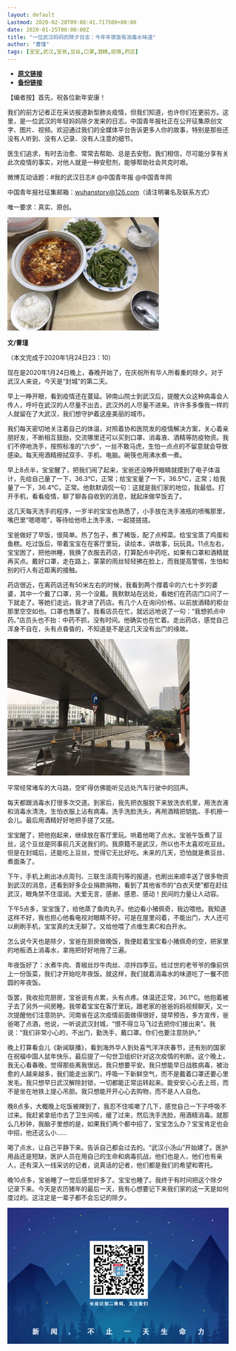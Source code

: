 ```yaml
---
layout: default
Lastmod: 2020-02-28T09:08:41.717500+00:00
date: 2020-01-25T00:00:00Z
title: "一位武汉妈妈的除夕日志：今年年夜饭有消毒水味道"
author: "曹瑾"
tags: [宝宝,武汉,宝爸,豆丝,口罩,酒精,疫情,药店]
---
```


* [**原文链接**](http://mp.weixin.qq.com/s?__biz=MjM5MDQ3MTEyMQ==&mid=2653326224&idx=1&sn=691d3dd25cf407829a82d7a6c272094a&chksm=bd966d2e8ae1e43863808b8eea3020a224488c8e88da25661d32a1f4f5b63f368c623714f082#rd)
* [**备份链接**](http://archive.ph/GNL5j)


【编者按】首先，祝各位新年安康！

我们的前方记者正在采访报道新型肺炎疫情，但我们知道，也许你们在更前方。这里，是一位武汉的年轻妈妈除夕发来的日志。中国青年报社正在公开征集原创文字、图片、视频。欢迎通过我们的全媒体平台告诉更多人你的故事，特别是那些还没有人听到、没有人记录、没有人注意的细节。

医生们追求，有时去治愈、常常去帮助、总是去安慰。我们相信，尽可能分享有关此次疫情的事实，对他人就是一种安慰剂，能够帮助社会共克时艰。

微博互动话题：#我的武汉日志# @中国青年报 @中国青年网

中国青年报社征集邮箱：wuhanstory@126.com（请注明署名及联系方式）

唯一要求：真实、原创。

![](/images/post/7443ebb5cd609275bf3460329b452b98.jpg)

**文/曹瑾**

（本文完成于2020年1月24日23：10）

现在是2020年1月24日晚上，春晚开始了，在庆祝所有华人所看重的除夕。对于武汉人来说，今天是“封城”的第二天。

早上一睁开眼，看到疫情还在蔓延。钟南山院士到武汉后，提醒大众这种病毒会人传人，呼吁在武汉的人尽量不出去，武汉外的人尽量不进来。许许多多像我一样的人就留在了大武汉，我们想守护着这座美丽的城市。

我们每天密切地关注着自己的体温，对照着协和医院发的疫情解决方案，关心着亲朋好友，不断相互鼓励，交流哪里还可以买到口罩、消毒液、酒精等防疫物资。我们不停地洗手，按照标准的“六步”，一丝不敢马虎，生怕一点点的不留意就会导致感染。每天用酒精擦拭双手、手机、电脑。碗筷也用沸水煮一煮。

早上8点半，宝宝醒了，把我们闹了起来，宝爸还没睁开眼睛就摸到了电子体温计，先给自己量了一下，36.3℃，正常；给宝宝量了一下，36.5℃，正常；给我量了一下，36.4℃，正常。他默默调侃一句：这就是我们家的地位，我最低。打开手机，看看疫情，聊了聊各自收到的消息，就起床做早饭去了。

这几天每天洗手的程序，一岁半的宝宝也熟悉了，小手放在洗手液瓶的喷嘴那里，嘴巴里“嗯嗯嗯”，等待给他喷上洗手液，一起搓搓搓。

宝爸做好了早饭，很简单。热了包子，煮了稀饭，配了点榨菜。给宝宝蒸了鸡蛋和鱼糕。吃过饭后，带着宝宝在在客厅里玩，读绘本，讲故事，玩玩具。11点左右，宝宝困了，把他哄睡，我换了衣服去药店，打算配点中药吃，如果有口罩和酒精就再买点。戴好口罩，走在路上，蒙蒙的雨丝轻轻拂在脸上，而我提高警惕，生怕和别的行人有近距离的接触。

药店很近，在离药店还有50米左右的时候，我看到两个撑着伞的六七十岁的婆婆，其中一个戴了口罩，另一个没戴。我默默站在远处，看她们在药店门口问了一下就走了。等她们走远，我才进了药店。有几个人在询问价格，以前放酒精的柜台那里空空如也。口罩也售罄了。我看店员在忙，就远远地说了一句：“我想抓点中药。”店员头也不抬：中药不抓，没有时间。他确实也在忙着。走出药店，感觉自己浑身不自在，头有点昏昏的，不知道是不是这几天没有出门的缘故。

![](/images/post/dcabc8ea7a0d8f4260d66d524317fb5f.jpg)

平常经常堵车的大马路，空旷得仿佛能听见远处汽车行驶中的回声。

每天都跟消毒水打很多次交道。到家后，我先把衣服脱下来放洗衣机里，用洗衣液和消毒水清洗，生怕衣服上沾有病毒。洗手洗脸洗头，再用酒精把钥匙、手机擦一会儿。最后用酒精好好地把手搓了又搓。

宝宝醒了，把他抱起来，继续放在客厅里玩。哄着他喝了点水。宝爸午饭煮了豆丝，这个豆丝是同事前几天送我们的。我原籍不是武汉，所以也不太喜欢吃豆丝。但是在封城后，还能吃上豆丝，觉得它无比好吃。未来的几天，恐怕就是煮豆丝、煮面条了。

下午，手机上刷出冰点周刊、三联生活周刊等的报道，也刷出来顺丰送了很多物资到武汉的消息，还看到好多企业捐款捐物，看到了其他省市的“白衣天使”都在赶往武汉，眼角禁不住湿润。大爱无言，感谢、感恩、感动！民间的力量让人动容。

下午5点多，宝宝饿了，给他蒸了鱼肉丸子。他边看小猪佩奇，我边喂他。我知道这样不好，我也担心他看电视对眼睛不好。可是在屋里闷着，不能出门，大人还可以刷刷手机，宝宝真的太无聊了。又给他喂了点维生素C和白开水。

怎么说今天也是除夕，宝爸在厨房做晚饭，我便趁着宝宝看小猪佩奇的空，把家里的地板洒上消毒水，拿拖把好好地拖了三遍。

年夜饭好了：水煮牛肉、青椒丝炒牛肉丝、凉拌四季豆。给过世的老爷爷的像前供上一份饭菜，我们才开始吃年夜饭。就这样，我们就着消毒水的味道吃了一餐不团圆的年夜饭。

饭罢，我收拾完厨房，宝爸说有点累，头有点疼。体温还正常，36.1℃。他抱着被子去了另外一间房睡。我带着宝宝在客厅里玩，跟老家的爸爸妈妈视频聊天，又一次提醒他们注意防护。河南省在这次疫情前面做得很好，提早预告，多方宣传，爸爸喝了点酒，他说，一听说武汉封城，“恨不得立马飞过去把你们接出来”。我说：“我们非常小心的，不出门，勤洗手，戴口罩。你们也要注意防护。”

晚上打算看会儿《新闻联播》，看到海外华人到处喜气洋洋庆春节，还有别的国家在祝福中国人鼠年快乐，最后提了一句世卫组织针对这次疫情的判断。这个晚上，我无心看春晚，觉得那些离我很远，我只想要平安。我只想能早日战胜病毒，被治愈的人越来越多，我们能走出家门，呼吸一下新鲜空气，而不是戴着口罩还要心里发毛。我只想早日武汉解除封锁，一切都能正常运转起来。能安安心心去上班，而不是坐在地铁上提心吊胆。我只想能开开心心去购物，而不是人人自危。

晚8点多，大概晚上吃饭被辣到了，我忍不住咳嗽了几下，感觉自己一下子呼吸不过来。我赶紧拿纸巾去了卫生间咳，缓了过来，然后洗手洗脸，用酒精消毒。就那么几秒钟，我脑子里想的是，如果我们两个都中招了，宝宝怎么办？宝宝肯定也会中招，他还这么小……

喝了点水，让自己平静下来。告诉自己都会过去的。“武汉小汤山”开始建了。医护用品还是短缺，医护人员在用自己的生命和病毒抗战，他们也是人，他们也有亲人，还有深入一线采访的记者，说真话的记者，他们都是我们的希望和寄托。

晚10点多，宝爸睡了一觉后感觉好多了。宝宝也睡了。我终于有时间把这个除夕记录下来。今天是农历猪年的最后一天，我有心想要记下来我们家的这一天是如何度过的。这注定是一辈子都不会忘记的除夕。

![](/images/post/70df025ca996ae9d2c44bafd7e8c2ea3.jpg)

